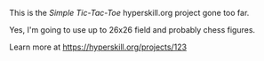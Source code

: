 This is the  *Simple Tic-Tac-Toe* hyperskill.org project gone too far.

Yes, I'm going to use up to 26x26 field and probably chess figures.

Learn more at https://hyperskill.org/projects/123
